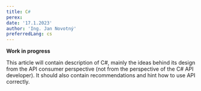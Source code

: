 ```yaml
---
title: C#
perex:
date: '17.1.2023'
author: 'Ing. Jan Novotný'
preferredLang: cs
---
```


**Work in progress**

This article will contain description of C#, mainly the ideas behind its design from the API consumer perspective
(not from the perspective of the C# API developer). It should also contain recommendations and hint how to use
API correctly.